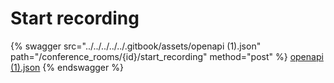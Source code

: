 # Start recording

{% swagger src="../../../../../.gitbook/assets/openapi (1).json" path="/conference_rooms/{id}/start_recording" method="post" %}
[openapi (1).json](<../../../../../.gitbook/assets/openapi (1).json>)
{% endswagger %}

